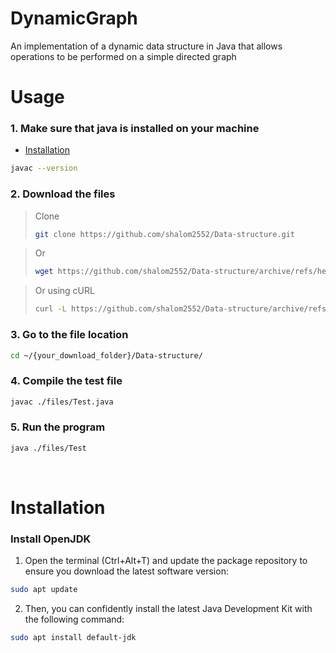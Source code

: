 # DynamicGraph

An implementation of a dynamic data structure in Java that allows operations to be performed on a simple directed graph




# Usage
### 1. Make sure that java is installed on your machine
- [Installation](#installation)


```bash
javac --version
```
### 2. Download the files
> Clone
>```bash
>git clone https://github.com/shalom2552/Data-structure.git
>```

> Or
>```bash
>wget https://github.com/shalom2552/Data-structure/archive/refs/heads/main.zip
>```

> Or using cURL
>```bash
>curl -L https://github.com/shalom2552/Data-structure/archive/refs/heads/main.zip
>```
### 3. Go to the file location
```bash
cd ~/{your_download_folder}/Data-structure/
```
### 4. Compile the test file 
```bash
javac ./files/Test.java
```
### 5. Run the program
```bash
java ./files/Test
```
<br>

# Installation

### Install OpenJDK
1. Open the terminal (Ctrl+Alt+T) and update the package repository to ensure you download the latest software version:
```Bash
sudo apt update
```
2. Then, you can confidently install the latest Java Development Kit with the following command:
```Bash
sudo apt install default-jdk
```
